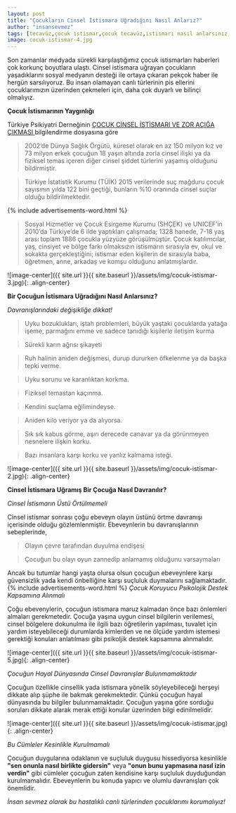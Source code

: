 ```yaml
---
layout: post
title: "Çocukların Cinsel İstismara Uğradığını Nasıl Anlarız?"
author: "insansevmez"
tags: [tecavüz,çocuk istismar,çocuk tecavüz,istismarı nasıl anlarsınız,tacizi nasıl anlarsınız,çocuk taciz,çocuk davranışı,insansevmez]
image: cocuk-istismar-4.jpg
---
```


Son zamanlar medyada sürekli karşılaştığımız çocuk istismarları haberleri çok korkunç boyutlara ulaştı. Cinsel istismara uğrayan çocukların yaşadıklarını sosyal medyanın desteği ile ortaya çıkaran pekçok haber ile hergün sarsılıyoruz. Bu insan olamayan canlı türlerinin pis ellerini çocuklarımızın üzerinden çekmeleri için, daha çok duyarlı ve bilinçi olmalıyız.

**Çocuk İstismarının Yaygınlığı**

Türkiye Psikiyatri Derneğinin [ÇOCUK CİNSEL İSTİSMARI VE ZOR AÇIĞA ÇIKMASI ](http://www.psikiyatri.org.tr/uploadFiles/219201618057-CocukCinsel_istismar_bilgilendirme_dosyasi.pdf) bilgilendirme dosyasına göre

>2002’de Dünya Sağlık Örgütü, küresel
olarak en az 150 milyon kız ve 73 milyon erkek çocuğun 18 yaşın altında zorla cinsel
ilişki ya da fiziksel temas içeren diğer cinsel şiddet türlerini yaşamış olduğunu
bildirmiştir.

>Türkiye İstatistik Kurumu (TÜİK) 2015 verilerinde suç mağduru çocuk sayısının yılda
122 bini geçtiği, bunların %10 oranında cinsel suçlar olduğu bildirilmektedir.

{% include advertisements-word.html %}

>Sosyal Hizmetler ve Çocuk Esirgeme Kurumu (SHÇEK) ve UNICEF’in 2010’da
Türkiye’de 6 ilde yaptıkları çalışmada; 1328 hanede, 7-18 yaş arası toplam 1886 çocukla
yüzyüze görüşülmüştür. Çocuk katılımcılar, yaş, cinsiyet ve bölge farkı olmaksızın
istismarın sırasıyla ev, okul ve sokakta gerçekleştiğini; istismar eden kişilerin de sırasıyla
baba, öğretmen, anne, arkadaş ve komşu olduğunu anlatmışlardır. 

![image-center]({{ site.url }}{{ site.baseurl }}/assets/img/cocuk-istismar-3.jpg){: .align-center}

**Bir Çocuğun İstismara Uğradığını Nasıl Anlarsınız?**

*Davranışlarındaki değişikliğe dikkat!*

>Uyku bozuklukları, iştah problemleri, büyük yaştaki çocuklarda yatağa işeme, parmağını emme ve sadece tanıdığı kişilerle iletişim kurma

>Sürekli karın ağrısı şikayeti

>Ruh halinin aniden değişmesi, durup dururken öfkelenme ya da başka tepki verme.

>Uyku sorunu ve karanlıktan korkma.

>Fiziksel temastan kaçınma.

>Kendini suçlama eğilimindeyse.

>Aniden kilo veriyor ya da alıyorsa.

>Sık sık kabus görme, aşırı derecede canavar ya da görünmeyen nesnelere ilişkin korku.

>Bazı insanlara karşı korku ve yanlız kalmama isteği.

![image-center]({{ site.url }}{{ site.baseurl }}/assets/img/cocuk-istismar-2.jpg){: .align-center}


**Cinsel İstismara Uğramış Bir Çocuğa Nasıl Davranılır?**

*Cinsel İstismarın Üstü Örtülmemeli*

Cinsel istismar sonrası çoğu ebeveyn olayın üstünü örtme davranışı içerisinde olduğu gözlemlenmiştir. Ebeveynlerin bu davranışlarının sebeplerinde,

>Olayın çevre tarafından duyulma endişesi

>Çocuğun bu olayı oyun zannedip anlamamış olduğunu varsaymaları

Ancak bu tutumlar hangi yaşta olursa olsun çocuğun ebeveynlere karşı güvensizlik yada kendi önbelliğine karşı suçluluk duymalarını sağlamaktadır.
{% include advertisements-word.html %}
*Çocuk Koruyucu Psikolojik Destek Kapsamına Alınmalı*

Çoğu ebevenylerin, çocuğun istismara maruz kalmadan önce bazı önlemleri almaları gerekmetedir. Çocuğa yaşına uygun cinsel bilgilerin verilemesi, cinsel bölgelere dokunulma ile ilgili bazı öğretilerin yapılması, tuvalet için yardım isteyebileceği durumlarda kimlerden ve ne ölçüde yardım istemesi gerektiği konuları anlatılması gibi psikoljik destek kapsamına alınmalıdır.

![image-center]({{ site.url }}{{ site.baseurl }}/assets/img/cocuk-istismar-5.jpg){: .align-center}

*Çocuğun Hayal Dünyasında Cinsel Davranışlar Bulunmamaktadır*

Çocuğun özellikle cinsellik yada istismara yönelik söyleyebileceği herşeyi dikkate alıp şüphe ile bakmak gerekmektedir. Çünkü çocuğun hayal dünyasında bu bilgiler bulunmamaktadır. Çocuğun yaşına göre sorduğu soruları dikkate alarak merak ettiği konular üzerinden bilgi edinilmelidir.

![image-center]({{ site.url }}{{ site.baseurl }}/assets/img/cocuk-istismar.jpg){: .align-center}

*Bu Cümleler Kesinlikle Kurulmamalı*

Çocuğun duygularına odaklanın ve suçluluk duygusu hissediyorsa kesinlikle **"sen onunla nasıl birlikte gidersin"** veya **"onun bunu yapmasına nasıl izin verdin"** gibi cümleler çocuğun zaten kendisine karşı suçluluk duyduğundan kurulmamalıdır. Ebeveynlerin bu konuda yapıcı ve olumlu davranışları çok önemlidir.

*İnsan sevmez olarak bu hastalıklı canlı türlerinden çocuklarımı korumalıyız!*   